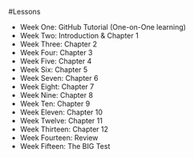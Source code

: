 #Lessons
- Week One: GitHub Tutorial (One-on-One learning)
- Week Two: Introduction & Chapter 1
- Week Three: Chapter 2
- Week Four: Chapter 3
- Week Five: Chapter 4
- Week Six: Chapter 5
- Week Seven: Chapter 6
- Week Eight: Chapter 7
- Week Nine: Chapter 8
- Week Ten: Chapter 9
- Week Eleven: Chapter 10
- Week Twelve: Chapter 11
- Week Thirteen: Chapter 12
- Week Fourteen: Review
- Week Fifteen: The BIG Test

